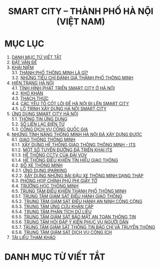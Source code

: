 <div align="center">
  <h1><strong>SMART CITY – THÀNH PHỐ HÀ NỘI (VIỆT NAM)</strong></h1>
</div>

# MỤC LỤC
1. [DANH MỤC TỪ VIẾT TẮT](#danhmuctuviettat)
2. [ĐẶT VẤN ĐỀ](#datvande)
3. [KHÁI NIỆM](#khainiem)  
   3.1. [THÀNH PHỐ THÔNG MINH LÀ GÌ?](#11)  
   3.2. [NHỮNG TIÊU CHÍ ĐÁNH GIÁ THÀNH PHỐ THÔNG MINH](#12)  
4. [HIỆN TRẠNG HÀ NỘI](#hientranghanoi)  
   4.1. [TÌNH HÌNH PHÁT TRIỂN SMART CITY Ở HÀ NỘI](#tinhhinhphattriensmartcityhanoi)  
   4.2. [KHÓ KHĂN](#khokhan)  
   4.3. [THÁCH THỨC](#thachthuc)  
   4.4. [CÁC YẾU TỐ CỐT LÕI ĐỂ HÀ NỘI ĐI LÊN SMART CITY](#cacyeutocotloidehanoidilensmartcity)  
   4.5. [LỘ TRÌNH XÂY DỰNG HÀ NỘI SMART CITY](#lotrinhxaydunghanoismartcity)  
5. [ỨNG DỤNG SMART CITY HÀ NỘI](#ungdungsmartcityhanoi)  
   5.1. [THÔNG TIN ỨNG DỤNG](#thongtinungdung)  
   5.2. [SỔ LIÊN LẠC ĐIỆN TỬ](#solienlacdientu)  
   5.3. [CỔNG DỊCH VỤ CÔNG QUỐC GIA](#congdichvucong)   
6. [NHỮNG TÍNH NĂNG THÔNG MINH HÀ NỘI ĐÃ XÂY DỰNG ĐƯỢC](#nhungtinhnangthongminhhanoidaxaydungduoc)  
   6.1. [GIAO THÔNG THÔNG MINH](#giaothongthongminh)  
      6.1.1. [XÂY DỰNG HỆ THỐNG GIAO THÔNG THÔNG MINH - ITS](#xaydunghethonggiaothongthongminh)  
      6.1.2. [MỘT SỐ TUYẾN ĐƯỜNG ĐÃ TRIỂN KHAI ITS](#motsotuyenduongdatrienkhai)  
      6.1.3. [HỆ THỐNG CCTV CỦA ĐÀI VOV](#hethongcctvcuadaivov)  
      6.1.4. [HỆ THỐNG ĐIỀU KHIỂN TÍN HIỆU GIAO THÔNG](#hethongdieukhientinhieugiaothong)  
   6.2. [ĐỖ XE THÔNG MINH](#doxethongminh)  
      6.2.1. [ỨNG DỤNG IPARKING](#ungdungiparking)  
      6.2.2. [XÂY DỰNG NHỮNG BÃI ĐẬU XE THÔNG MINH DẠNG THÁP](#xaydungnhungbaidauxethongminhdangthap)  
   6.3. [PHÒNG HỌP CHÍNH PHỦ PHI GIẤY TỜ](#phonghopchinhphuphigiayto)  
   6.4. [TRƯỜNG HỌC THÔNG MINH](#truonghocthongminh)  
   6.5. [TRUNG TÂM ĐIỀU KHIỂN THÀNH PHỐ THÔNG MINH](#trungtamdieukhienthanhphothongminh)  
      6.5.1. [TRUNG TÂM GIÁM SÁT ĐIỀU HÀNH GIAO THÔNG](#trungtamgiamsatdieuhanhgiaothong)  
      6.5.2. [TRUNG TÂM GIÁM SÁT ĐIỀU HÀNH AN NINH CÔNG CỘNG](#trungtamgiamsatdieuhanhanninhcongcong)  
      6.5.3. [TRUNG TÂM ỨNG CỨU KHẨN CẤP](#trungtamungcuukhancap)  
      6.5.4. [TRUNG TÂM PHÂN TÍCH DỮ LIỆU](#trungtamphantichdulieu)  
      6.5.5. [TRUNG TÂM GIÁM SÁT BẢO MẬT AN TOÀN THÔNG TIN](#trungtamgiamsatbaomatantoanthongtin)  
      6.5.6. [TRUNG TÂM HỎI ĐÁP Ý KIẾN PHỤC VỤ NGƯỜI DÂN](#trungtamhoidapykienphucvunguoidan)  
      6.5.7. [TRUNG TÂM GIÁM SÁT THÔNG TIN BÁO CHÍ VÀ TRUYỀN THÔNG](#trungtamgiamsatthongtinbaochivatruyenthong)  
      6.5.8. [TRUNG TÂM GIÁM SÁT DỊCH VỤ CÔNG ÍCH](#trungtamgiamsatdichvucong)  
7. [TÀI LIỆU THAM KHẢO](#tailieuthamkhao)

# DANH MỤC TỪ VIẾT TẮT
<a name="danhmuctuviettat"></a>



